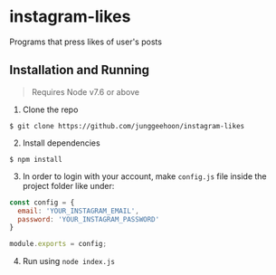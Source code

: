 # instagram-likes

Programs that press likes of user's posts

## Installation and Running
> Requires Node v7.6 or above

1. Clone the repo
```
$ git clone https://github.com/junggeehoon/instagram-likes
```
2. Install dependencies
```
$ npm install
```
3. In order to login with your account, make `config.js` file inside the project folder like under:
```javascript
const config = {
  email: 'YOUR_INSTAGRAM_EMAIL',
  password: 'YOUR_INSTAGRAM_PASSWORD'
}

module.exports = config;
```
4. Run using `node index.js`
